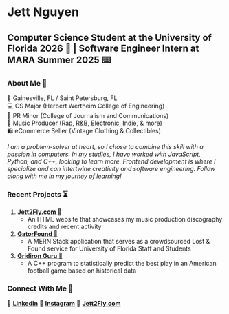 # Jett Nguyen
## Computer Science Student at the University of Florida 2026 🐊 | Software Engineer Intern at MARA Summer 2025 ⌨️

### About Me 📝
📍 Gainesville, FL / Saint Petersburg, FL<br>
💻 CS Major (Herbert Wertheim College of Engineering)<br>
📢 PR Minor (College of Journalism and Communications)<br>
🎹 Music Producer (Rap, R&B, Electronic, Indie, & more)<br>
🛍️ eCommerce Seller (Vintage Clothing & Collectibles)<br>

*I am a problem-solver at heart, so I chose to combine this skill with a passion in computers. In my studies, I have worked with JavaScript, Python, and C++, looking to learn more. Frontend development is where I specialize and can intertwine creativity and software engineering. Follow along with me in my journey of learning!*

### Recent Projects ⏳
1. **[Jett2Fly.com 🔗](https://github.com/JettNguyen/Jett2Fly)** 
   - An HTML website that showcases my music production discography credits and recent activity
2. **[GatorFound 🔎](https://github.com/JettNguyen/GatorFound)**
   - A MERN Stack application that serves as a crowdsourced Lost & Found service for University of Florida Staff and Students
3. **[Gridiron Guru 🏈](https://github.com/JettNguyen/GridironGuru)**
   - A C++ program to statistically predict the best play in an American football game based on historical data

### Connect With Me 📲
💼 **[LinkedIn](https://www.linkedin.com/in/jett-nguyen/)**
📱 **[Instagram](https://www.instagram.com/7jettster7/)**
🔗 **[Jett2Fly.com](https://jett2fly.com/)**

